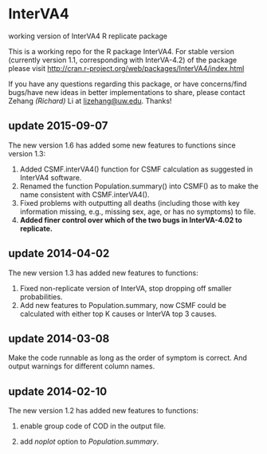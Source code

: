 InterVA4
========
working version of InterVA4 R replicate package

This is a working repo for the R package InterVA4. For stable version (currently version 1.1, corresponding with InterVA-4.2) of the package please visit http://cran.r-project.org/web/packages/InterVA4/index.html


If you have any questions regarding this package, or have concerns/find bugs/have new ideas in better implementations to share, please contact Zehang _(Richard)_ Li at lizehang@uw.edu. Thanks!

update 2015-09-07
-----------------
The new version 1.6 has added some new features to functions since version 1.3:

1. Added CSMF.interVA4() function for CSMF calculation as suggested in InterVA4 software.
2. Renamed the function Population.summary() into CSMF() as to make the name consistent with CSMF.interVA4().
3. Fixed problems with outputting all deaths (including those with key information missing, e.g., missing sex, age, or has no symptoms) to file.
4. __Added finer control over which of the two bugs in InterVA-4.02 to replicate.__



update 2014-04-02
-----------------
The new version 1.3 has added new features to functions:

1. Fixed non-replicate version of InterVA, stop dropping off smaller
probabilities.
2. Add new features to Population.summary, now CSMF could be calculated
with either top K causes or InterVA top 3 causes.

update 2014-03-08
-----------------
Make the code runnable as long as the order of symptom is correct. 
And output warnings for different column names.

update 2014-02-10
-----------------
The new version 1.2 has added new features to functions:

1. enable group code of COD in the output file.

2. add _noplot_ option to _Population.summary_.
